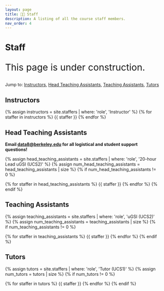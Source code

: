 ```yaml
---
layout: page
title: 🧑‍🏫 Staff
description: A listing of all the course staff members.
nav_order: 4
---
```


# **Staff**

<!-- Staff information is stored in the `_staffers` directory and rendered according to the layout file, `_layouts/staffer.html`. -->

<p style="font-size:30px">This page is under construction.</p>


<!-- <p style="font-size:30px">Please check back soon for an updated staff roster!</p> -->

<!-- We hope you enjoy Data 8 as much as we did! Hover over some of our icons for a fun surprise :0  -->


Jump to: [Instructors](#instructors), [Head Teaching Assistants](#head-teaching-assistants), [Teaching Assistants](#teaching-assistants), [Tutors](#tutors)


## Instructors
<div class="role flex">
{% assign instructors = site.staffers | where: 'role', 'Instructor' %}
{% for staffer in instructors %}
{{ staffer }}
{% endfor %}
</div>

## Head Teaching Assistants

**Email [data8@berkeley.edu](mailto:data8@berkeley.edu) for all logistical and student support questions!**


{% assign head_teaching_assistants = site.staffers | where: 'role', '20-hour Lead uGSI (UCS2)' %}
{% assign num_head_teaching_assistants = head_teaching_assistants | size %}
{% if num_head_teaching_assistants != 0 %}

<div class="role flex">
{% for staffer in head_teaching_assistants %}
{{ staffer }}
{% endfor %}
{% endif %}
</div>

## Teaching Assistants

{% assign teaching_assistants = site.staffers | where: 'role', 'uGSI (UCS2)' %}
{% assign num_teaching_assistants = teaching_assistants | size %}
{% if num_teaching_assistants != 0 %}


<div class="role flex">
{% for staffer in teaching_assistants %}
{{ staffer }}
{% endfor %}
{% endif %}
</div>

## Tutors

{% assign tutors = site.staffers | where: 'role', 'Tutor (UCS1)' %}
{% assign num_tutors = tutors | size %}
{% if num_tutors != 0 %}

<div class="role flex">
{% for staffer in tutors %}
{{ staffer }}
{% endfor %}
{% endif %}
</div>
